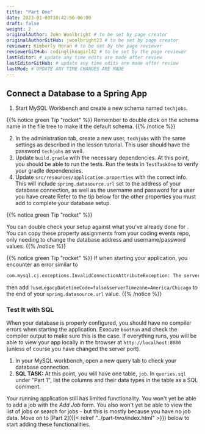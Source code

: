 ```yaml
---
title: "Part One"
date: 2023-01-03T10:42:56-06:00
draft: false
weight: 2
originalAuthor: John Woolbright # to be set by page creator
originalAuthorGitHub: jwoolbright23 # to be set by page creator
reviewer: Kimberly Horan # to be set by the page reviewer
reviewerGitHub: codinglikeagirl42 # to be set by the page reviewer
lastEditor: # update any time edits are made after review
lastEditorGitHub: # update any time edits are made after review
lastMod: # UPDATE ANY TIME CHANGES ARE MADE
---
```


## Connect a Database to a Spring App

1. Start MySQL Workbench and create a new schema named `techjobs`.

{{% notice green Tip "rocket" %}}
Remember to double click on the schema name in the file tree to make it the default schema.
{{% /notice %}}

2. In the administration tab, create a new user, `techjobs` with the same settings as described in the lesson tutorial. This user should have the password `techjobs` as well.
3. Update `build.gradle` with the necessary dependencies. At this point, you should be able to run the tests. Run the tests in `TestTaskOne` to verify your gradle dependencies.
4. Update `src/resources/application.properties` with the correct info. This will include
`spring.datasource.url` set to the address of your database connection, as well as the username and password for a user you have create Refer to the tip below for the other properties you must add to complete your database setup.

{{% notice green Tip "rocket" %}}
<!-- TODO: Update below link to the coding events repo -->
You can double check your setup against what you've already done for <!-- [your coding events repo](https://education.launchcode.org/java-web-development/chapters/orm-part1/background.html#setup-orm-database) -->. You can copy these property assignments from your coding events repo, only needing to change the database address and username/password values.
{{% /notice %}}

{{% notice green Tip "rocket" %}}
If when starting your application, you encounter an error similar to

```bash
com.mysql.cj.exceptions.InvalidConnectionAttributeException: The server time zone value 'CDT' is unrecognized …
```

then add `?useLegacyDatetimeCode=false&serverTimezone=America/Chicago` to the end of your `spring.datasource.url` value.
{{% /notice %}}

### Test It with SQL

When your database is properly configured, you should have no compiler errors when starting the application. Execute `bootRun`
and check the compiler output to make sure this is the case. If everything runs, you will be able to view your app
locally in the browser at `http://localhost:8080` (unless of course you have changed the server port).

1. In your MySQL workbench, open a new query tab to check your database connection.
1. **SQL TASK:** At this point, you will have one table, `job`. In `queries.sql` under "Part 1", list the columns and their data types in the table as a SQL comment.

Your running application still has limited functionality. You won't yet be able to add a job with the *Add Job* form. You also
won't yet be able to view the list of jobs or search for jobs - but this is mostly because you have no job data. Move on to
[Part 2]({{< relref "../part-two/index.html" >}}) below to start adding these functionalities.